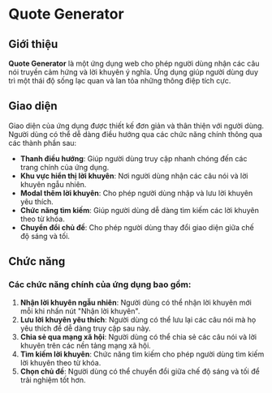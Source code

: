 # Quote Generator

## Giới thiệu

**Quote Generator** là một ứng dụng web cho phép người dùng nhận các câu nói truyền cảm hứng và lời khuyên ý nghĩa. Ứng dụng giúp người dùng duy trì một thái độ sống lạc quan và lan tỏa những thông điệp tích cực.

## Giao diện

Giao diện của ứng dụng được thiết kế đơn giản và thân thiện với người dùng. Người dùng có thể dễ dàng điều hướng qua các chức năng chính thông qua các thành phần sau:

- **Thanh điều hướng**: Giúp người dùng truy cập nhanh chóng đến các trang chính của ứng dụng.
- **Khu vực hiển thị lời khuyên**: Nơi người dùng nhận các câu nói và lời khuyên ngẫu nhiên.
- **Modal thêm lời khuyên**: Cho phép người dùng nhập và lưu lời khuyên yêu thích.
- **Chức năng tìm kiếm**: Giúp người dùng dễ dàng tìm kiếm các lời khuyên theo từ khóa.
- **Chuyển đổi chủ đề**: Cho phép người dùng thay đổi giao diện giữa chế độ sáng và tối.

## Chức năng

### Các chức năng chính của ứng dụng bao gồm:

1. **Nhận lời khuyên ngẫu nhiên**: Người dùng có thể nhận lời khuyên mới mỗi khi nhấn nút "Nhận lời khuyên".
2. **Lưu lời khuyên yêu thích**: Người dùng có thể lưu lại các câu nói mà họ yêu thích để dễ dàng truy cập sau này.
3. **Chia sẻ qua mạng xã hội**: Người dùng có thể chia sẻ các câu nói và lời khuyên trên các nền tảng mạng xã hội.
4. **Tìm kiếm lời khuyên**: Chức năng tìm kiếm cho phép người dùng tìm kiếm lời khuyên theo từ khóa.
5. **Chọn chủ đề**: Người dùng có thể chuyển đổi giữa chế độ sáng và tối để trải nghiệm tốt hơn.
